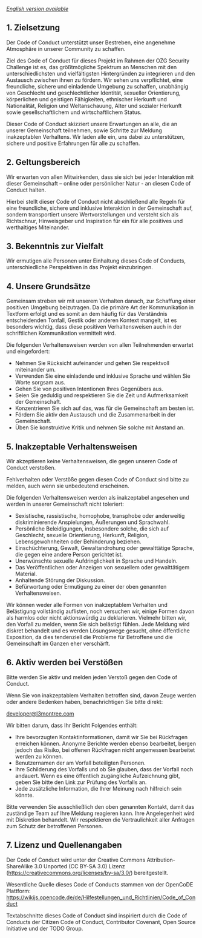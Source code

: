 _[English version available](./CODE_OF_CONDUCT-en.md)_

## 1. Zielsetzung

Der Code of Conduct unterstützt unser Bestreben, eine angenehme Atmosphäre in unserer Community zu schaffen.

Ziel des Code of Conduct für dieses Projekt im Rahmen der OZG Security Challenge ist es, das größtmögliche Spektrum an Menschen mit den unterschiedlichsten und vielfältigsten Hintergründen zu integrieren und den Austausch zwischen ihnen zu fördern. Wir sehen uns verpflichtet, eine freundliche, sichere und einladende Umgebung zu schaffen, unabhängig von Geschlecht und geschlechtlicher Identität, sexueller Orientierung, körperlichen und geistigen Fähigkeiten, ethnischer Herkunft und Nationalität, Religion und Weltanschauung, Alter und sozialer Herkunft sowie gesellschaftlichem und wirtschaftlichem Status.

Dieser Code of Conduct skizziert unsere Erwartungen an alle, die an unserer Gemeinschaft teilnehmen, sowie Schritte zur Meldung inakzeptablen Verhaltens. Wir laden alle ein, uns dabei zu unterstützen, sichere und positive Erfahrungen für alle zu schaffen.

## 2. Geltungsbereich

Wir erwarten von allen Mitwirkenden, dass sie sich bei jeder Interaktion mit dieser Gemeinschaft – online oder persönlicher Natur - an diesen Code of Conduct halten.

Hierbei stellt dieser Code of Conduct nicht abschließend alle Regeln für eine freundliche, sichere und inklusive Interaktion in der Gemeinschaft auf, sondern transportiert unsere Wertvorstellungen und versteht sich als Richtschnur, Hinweisgeber und Inspiration für ein für alle positives und werthaltiges Miteinander.

## 3. Bekenntnis zur Vielfalt

Wir ermutigen alle Personen unter Einhaltung dieses Code of Conducts, unterschiedliche Perspektiven in das Projekt einzubringen.

## 4. Unsere Grundsätze

Gemeinsam streben wir mit unserem Verhalten danach, zur Schaffung einer positiven Umgebung beizutragen. Da die primäre Art der Kommunikation in Textform erfolgt und es somit an dem häufig für das Verständnis entscheidenden Tonfall, Gestik oder anderen Kontext mangelt, ist es besonders wichtig, dass diese positiven Verhaltensweisen auch in der schriftlichen Kommunikation vermittelt wird.

Die folgenden Verhaltensweisen werden von allen Teilnehmenden erwartet und eingefordert:

- Nehmen Sie Rücksicht aufeinander und gehen Sie respektvoll miteinander um.
- Verwenden Sie eine einladende und inklusive Sprache und wählen Sie Worte sorgsam aus.
- Gehen Sie von positiven Intentionen Ihres Gegenübers aus.
- Seien Sie geduldig und respektieren Sie die Zeit und Aufmerksamkeit der Gemeinschaft.
- Konzentrieren Sie sich auf das, was für die Gemeinschaft am besten ist.
- Fördern Sie aktiv den Austausch und die Zusammenarbeit in der Gemeinschaft.
- Üben Sie konstruktive Kritik und nehmen Sie solche mit Anstand an.

## 5. Inakzeptable Verhaltensweisen

Wir akzeptieren keine Verhaltensweisen, die gegen unseren Code of Conduct verstoßen.

Fehlverhalten oder Verstöße gegen diesen Code of Conduct sind bitte zu melden, auch wenn sie unbedeutend erscheinen.

Die folgenden Verhaltensweisen werden als inakzeptabel angesehen und werden in unserer Gemeinschaft nicht toleriert:

- Sexistische, rassistische, homophobe, transphobe oder anderweitig diskriminierende Anspielungen, Äußerungen und Sprachwahl.
- Persönliche Beleidigungen, insbesondere solche, die sich auf Geschlecht, sexuelle Orientierung, Herkunft, Religion, Lebensgewohnheiten oder Behinderung beziehen.
- Einschüchterung, Gewalt, Gewaltandrohung oder gewalttätige Sprache, die gegen eine andere Person gerichtet ist.
- Unerwünschte sexuelle Aufdringlichkeit in Sprache und Handeln.
- Das Veröffentlichen oder Anzeigen von sexuellem oder gewalttätigem Material.
- Anhaltende Störung der Diskussion.
- Befürwortung oder Ermutigung zu einer der oben genannten Verhaltensweisen.

Wir können weder alle Formen von inakzeptablem Verhalten und Belästigung vollständig auflisten, noch versuchen wir, einige Formen davon als harmlos oder nicht aktionswürdig zu deklarieren. Vielmehr bitten wir, den Vorfall zu melden, wenn Sie sich belästigt fühlen. Jede Meldung wird diskret behandelt und es werden Lösungswege gesucht, ohne öffentliche Exposition, da dies tendenziell die Probleme für Betroffene und die Gemeinschaft im Ganzen eher verschärft.

## 6. Aktiv werden bei Verstößen

Bitte werden Sie aktiv und melden jeden Verstoß gegen den Code of Conduct.

Wenn Sie von inakzeptablem Verhalten betroffen sind, davon Zeuge werden oder andere Bedenken haben, benachrichtigen Sie bitte direkt:

developer@l3montree.com

Wir bitten darum, dass Ihr Bericht Folgendes enthält:

- Ihre bevorzugten Kontaktinformationen, damit wir Sie bei Rückfragen erreichen können. Anonyme Berichte werden ebenso bearbeitet, bergen jedoch das Risiko, bei offenen Rückfragen nicht angemessen bearbeitet werden zu können.
- Benutzernamen der am Vorfall beteiligten Personen.
- Ihre Schilderung des Vorfalls und ob Sie glauben, dass der Vorfall noch andauert. Wenn es eine öffentlich zugängliche Aufzeichnung gibt, geben Sie bitte den Link zur Prüfung des Vorfalls an.
- Jede zusätzliche Information, die Ihrer Meinung nach hilfreich sein könnte.

Bitte verwenden Sie ausschließlich den oben genannten Kontakt, damit das zuständige Team auf Ihre Meldung reagieren kann. Ihre Angelegenheit wird mit Diskretion behandelt. Wir respektieren die Vertraulichkeit aller Anfragen zum Schutz der betroffenen Personen.

## 7. Lizenz und Quellenangaben

Der Code of Conduct wird unter der Creative Commons Attribution-ShareAlike 3.0 Unported (CC BY-SA 3.0) Lizenz (https://creativecommons.org/licenses/by-sa/3.0/) bereitgestellt.

Wesentliche Quelle dieses Code of Conducts stammen von der OpenCoDE Plattform: https://wikijs.opencode.de/de/Hilfestellungen_und_Richtlinien/Code_of_Conduct

Textabschnitte dieses Code of Conduct sind inspiriert durch die Code of Conducts der Citizen Code of Conduct, Contributor Covenant, Open Source Initiative und der TODO Group.